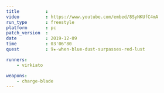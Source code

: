 ```yaml
---
title          :
video          : https://www.youtube.com/embed/8SyNKUfC4mA
run_type       : freestyle
platform       : pc
patch_version  : 
date           : 2019-12-09
time           : 03'06"80
quest          : 9★-when-blue-dust-surpasses-red-lust

runners:
    - virkiato

weapons:
    - charge-blade
---
```

